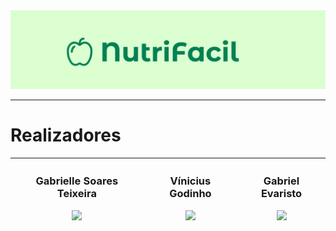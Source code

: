 <img src="https://github.com/S6-2025/NutriFacil/blob/develop/readme_assets/banners.png" alt="banner"/>





---
<h1> Realizadores </h1>

<div align=center > 

  
| <h3> Gabrielle Soares Teixeira</h3> <img width=40% src="https://avatars.githubusercontent.com/u/137116157?v=4"/>   |  <h3>Vínicius Godinho </h3>  <img width=40% src="https://avatars.githubusercontent.com/u/67203291?v=4"/>   | <h3> Gabriel Evaristo</h3>  <img width=40% src="https://avatars.githubusercontent.com/u/146457912?v=4"/>  |
|---|---|---|
 

</div>

